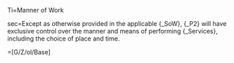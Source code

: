 Ti=Manner of Work

sec=Except as otherwise provided in the applicable {_SoW}, {_P2} will have exclusive control over the manner and means of performing {_Services}, including the choice of place and time.

=[G/Z/ol/Base]
